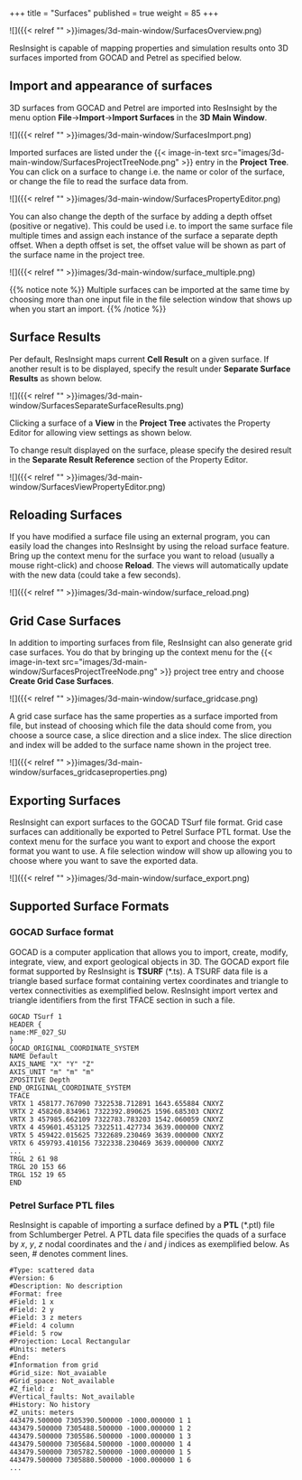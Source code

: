 +++
title = "Surfaces"
published = true
weight = 85
+++

![]({{< relref "" >}}images/3d-main-window/SurfacesOverview.png)

ResInsight is capable of mapping properties and simulation results onto 3D surfaces imported from GOCAD and Petrel as specified below. 


## Import and appearance of surfaces

3D surfaces from GOCAD and Petrel are imported into ResInsight by the menu option **File**->**Import**->**Import Surfaces** 
in the **3D Main Window**.

![]({{< relref "" >}}images/3d-main-window/SurfacesImport.png)

Imported surfaces are listed under the {{< image-in-text src="images/3d-main-window/SurfacesProjectTreeNode.png" >}} entry 
in the **Project Tree**. You can click on a surface to change i.e. the name or color of the surface, or change the file to read the surface data from. 

![]({{< relref "" >}}images/3d-main-window/SurfacesPropertyEditor.png)

You can also change the depth of the surface by adding a depth offset (positive or negative). This could be used i.e. to import the same surface file multiple times and assign each instance of the surface a separate depth offset. When a depth offset is set, the offset value will be shown as part of the surface name in the project tree.

![]({{< relref "" >}}images/3d-main-window/surface_multiple.png)

{{% notice note %}}
Multiple surfaces can be imported at the same time by choosing more than one input file in the file selection window that shows up when you start an import.
{{% /notice %}}


## Surface Results

Per default, ResInsight maps current **Cell Result** on a given surface. 
If another result is to be displayed, specify the result under **Separate Surface Results** as shown below.

![]({{< relref "" >}}images/3d-main-window/SurfacesSeparateSurfaceResults.png)

Clicking a surface of a **View** in the **Project Tree** activates the Property Editor for allowing view settings as shown below. 

To change result displayed on the surface, please specify the desired result in the **Separate Result Reference**
section of the Property Editor.

![]({{< relref "" >}}images/3d-main-window/SurfacesViewPropertyEditor.png)


## Reloading Surfaces

If you have modified a surface file using an external program, you can easily load the changes into ResInsight by using the reload surface feature. Bring up the context menu for the surface you want to reload (usually a mouse right-click) and choose  **Reload**. The views will automatically update with the new data (could take a few seconds).

![]({{< relref "" >}}images/3d-main-window/surface_reload.png)

## Grid Case Surfaces

In addition to importing surfaces from file, ResInsight can also generate grid case surfaces. You do that by bringing up the context menu for the {{< image-in-text src="images/3d-main-window/SurfacesProjectTreeNode.png" >}} project tree entry and choose **Create Grid Case Surfaces**.

![]({{< relref "" >}}images/3d-main-window/surface_gridcase.png)

A grid case surface has the same properties as a surface imported from file, but instead of choosing which file the data should come from, you choose a source case, a slice direction and a slice index. The slice direction and index will be added to the surface name shown in the project tree.

![]({{< relref "" >}}images/3d-main-window/surfaces_gridcaseproperties.png)


## Exporting Surfaces

ResInsight can export surfaces to the GOCAD TSurf file format. Grid case surfaces can additionally be exported to Petrel Surface PTL format. Use the context menu for the surface you want to export and choose the export format you want to use. A file selection window will show up allowing you to choose where you want to save the exported data.

![]({{< relref "" >}}images/3d-main-window/surface_export.png)

## Supported Surface Formats

### GOCAD Surface format

GOCAD is a computer application that allows you to import, create, modify, integrate, view, and export geological objects in 3D.
The GOCAD export file format supported by ResInsight is **TSURF** (*.ts). 
A TSURF data file is a triangle based surface format containing vertex coordinates and triangle to vertex connectivities as exemplified below. 
ResInsight import vertex and triangle identifiers from the first TFACE section in such a file.

```
GOCAD TSurf 1 
HEADER { 
name:MF_027_SU 
} 
GOCAD_ORIGINAL_COORDINATE_SYSTEM 
NAME Default 
AXIS_NAME "X" "Y" "Z" 
AXIS_UNIT "m" "m" "m" 
ZPOSITIVE Depth 
END_ORIGINAL_COORDINATE_SYSTEM 
TFACE 
VRTX 1 458177.767090 7322538.712891 1643.655884 CNXYZ 
VRTX 2 458260.834961 7322392.890625 1596.685303 CNXYZ 
VRTX 3 457985.662109 7322783.783203 1542.060059 CNXYZ 
VRTX 4 459601.453125 7322511.427734 3639.000000 CNXYZ 
VRTX 5 459422.015625 7322689.230469 3639.000000 CNXYZ 
VRTX 6 459793.410156 7322338.230469 3639.000000 CNXYZ 
...
TRGL 2 61 98  
TRGL 20 153 66  
TRGL 152 19 65  
END 
```


### Petrel Surface PTL files

ResInsight is capable of importing a surface defined by a **PTL** (*.ptl) file from Schlumberger Petrel.
A PTL data file specifies the quads of a surface by *x*, *y*, *z* nodal coordinates and the *i* and *j* indices as exemplified below. 
As seen, *#* denotes comment lines.

```
#Type: scattered data
#Version: 6
#Description: No description
#Format: free
#Field: 1 x
#Field: 2 y
#Field: 3 z meters
#Field: 4 column
#Field: 5 row
#Projection: Local Rectangular
#Units: meters
#End: 
#Information from grid
#Grid_size: Not_avaiable
#Grid_space: Not_available
#Z_field: z
#Vertical_faults: Not_available
#History: No history
#Z_units: meters
443479.500000 7305390.500000 -1000.000000 1 1
443479.500000 7305488.500000 -1000.000000 1 2
443479.500000 7305586.500000 -1000.000000 1 3
443479.500000 7305684.500000 -1000.000000 1 4
443479.500000 7305782.500000 -1000.000000 1 5
443479.500000 7305880.500000 -1000.000000 1 6
...
```





